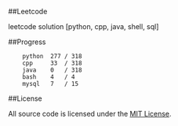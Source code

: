 ##Leetcode

leetcode solution [python, cpp, java, shell, sql]

##Progress

```	
    python  277 / 318
    cpp     33  / 318
    java    0   / 318
    bash    4   / 4
    mysql   7   / 15
```

##License

All source code is licensed under the [MIT License](https://raw.githubusercontent.com/luosch/leetcode/master/LICENSE).

